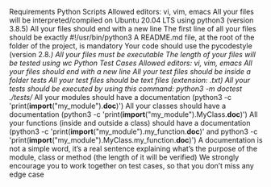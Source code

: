Requirements
Python Scripts
	Allowed editors: vi, vim, emacs
All your files will be interpreted/compiled on Ubuntu 20.04 LTS using python3 (version 3.8.5)
	All your files should end with a new line
	The first line of all your files should be exactly #!/usr/bin/python3
	A README.md file, at the root of the folder of the project, is mandatory
Your code should use the pycodestyle (version 2.8.*)
	All your files must be executable
	The length of your files will be tested using wc
	Python Test Cases
	Allowed editors: vi, vim, emacs
	All your files should end with a new line
	All your test files should be inside a folder tests
All your test files should be text files (extension: .txt)
	All your tests should be executed by using this command: python3 -m doctest ./tests/*
																						  All your modules should have a documentation (python3 -c 'print(__import__("my_module").__doc__)')
																						  All your classes should have a documentation (python3 -c 'print(__import__("my_module").MyClass.__doc__)')
																						  All your functions (inside and outside a class) should have a documentation (python3 -c 'print(__import__("my_module").my_function.__doc__)' and python3 -c 'print(__import__("my_module").MyClass.my_function.__doc__)')
																						  A documentation is not a simple word, it’s a real sentence explaining what’s the purpose of the module, class or method (the length of it will be verified)
																						  We strongly encourage you to work together on test cases, so that you don’t miss any edge case

